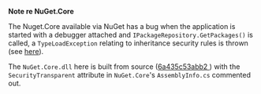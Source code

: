 **Note re NuGet.Core**

The Nuget.Core available via NuGet has a bug when the application is 
started with a debugger attached and `IPackageRepository.GetPackages()` 
is called, a `TypeLoadException` relating to inheritance security rules is 
thrown (see [here](http://nuget.codeplex.com/discussions/246086)).

The `NuGet.Core.dll` here is built from source 
([6a435c53abb2 ](http://nuget.codeplex.com/SourceControl/changeset/changes/6a435c53abb2))
with the `SecurityTransparent` attribute in `NuGet.Core`'s `AssemblyInfo.cs` commented out.

